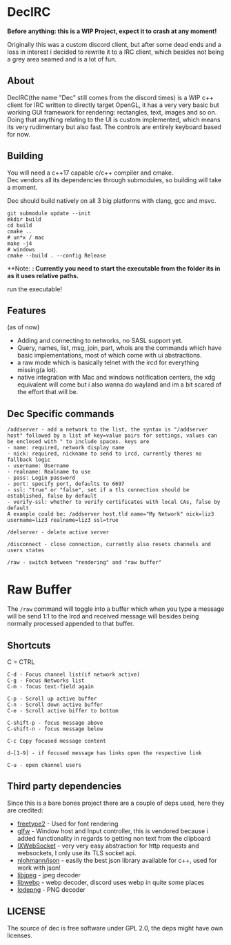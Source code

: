 # DecIRC

**Before anything: this is a WIP Project, expect it to crash at any moment!**

Originally this was a custom discord client, but after some dead ends and a loss in interest i decided to rewrite it to a IRC client, which besides not being
a grey area seamed and is a lot of fun.

## About
DecIRC(the name "Dec" still comes from the discord times) is a WIP c++ client for IRC written to directly target OpenGL, it has a very very basic but working GUI framework for rendering: rectangles, text, images and so on. Doing that anything relating to the UI is custom implemented, which means its very rudimentary but also fast.
The controls are entirely keyboard based for now.
## Building
You will need a c++17 capable c/c++ compiler and cmake.  
Dec vendors all its dependencies through submodules, so building will take a moment.

Dec should build natively on all 3 big platforms with clang, gcc and msvc.
```
git submodule update --init
mkdir build
cd build
cmake ..
# un*x / mac
make -j4
# windows
cmake --build . --config Release

```
**Note: **: Currently you need to start the executable from the folder its in as it uses relative paths.**

run the executable!

## Features
(as of now)

* Adding and connecting to networks, no SASL support yet.
* Query, names, list, msg, join, part, whois are the commands which have basic implementations, most of which come with ui abstractions.
* a raw mode which is basically telnet with the ircd for everything missing(a lot).
* native integration with Mac and windows notification centers, the xdg equivalent will come but i also wanna do wayland and im a bit scared of the effort that will be.

## Dec Specific commands
```
/addserver - add a network to the list, the syntax is "/addserver host" followed by a list of key=value pairs for settings, values can be enclosed with " to include spaces. keys are 
- name: required, network display name
- nick: required, nickname to send to ircd, currently theres no fallback logic
- username: Username
- realname: Realname to use
- pass: Login password
- port: specify port, defaults to 6697
- ssl: "true" or "false", set if a tls connection should be established, false by default
- verify-ssl: whether to verify certificates with local CAs, false by default
A example could be: /addserver host.tld name="My Network" nick=liz3 username=liz3 realname=liz3 ssl=true

/delserver - delete active server

/disconnect - close connection, currently also resets channels and users states

/raw - switch between "rendering" and "raw buffer"
```

# Raw Buffer
The `/raw` command will toggle into a buffer which when you type a message will be send 1:1 to the Ircd and received message will besides being normally processed appended to that buffer.



## Shortcuts
C = CTRL
```
C-d - Focus channel list(if network active)
C-g - Focus Networks list
C-m - focus text-field again

C-p - Scroll up active buffer
C-n - Scroll down active buffer
C-e - Scroll active biffer to bottom

C-shift-p - focus message above
C-shift-n - focus message below

C-c Copy focused message content

d-[1-9] - if focused message has links open the respective link

C-u - open channel users
```

## Third party dependencies
Since this is a bare bones project there are a couple of deps used, here they are credited:

* [freetype2](https://freetype.org/) - Used for font rendering
* [glfw](https://www.glfw.org/) - Window host and Input controller, this is vendored because i added functionality in regards to getting non text from the clipboard
* [IXWebSocket](https://github.com/machinezone/IXWebSocket) - very very easy abstraction for http requests and websockets, I only use its TLS socket api.
* [nlohmann/json](https://github.com/nlohmann/json) - easily the best json library available for c++, used for work with json!
* [libjpeg](http://libjpeg.sourceforge.net/) - jpeg decoder
* [libwebp](https://chromium.googlesource.com/webm/libwebp) - webp decoder, discord uses webp in quite some places
* [lodepng](https://github.com/lvandeve/lodepng) - PNG decoder

## LICENSE 
The source of dec is free software under GPL 2.0, the deps might have own licenses.
